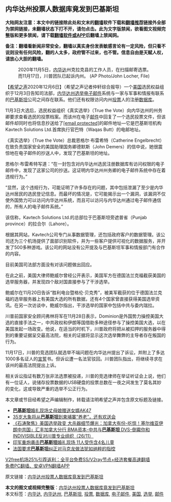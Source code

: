  <h2>内华达州投票人数据库竟发到巴基斯坦</h2> <p class="notice"><b>大陆网友注意：本文中的链接除此处和文末的<a href="https://github.com/bannedbook/fanqiang" >翻墙</a>软件下载和<a href="https://github.com/killgcd/justmysocks/blob/master/README.md">翻墙推荐</a>链接外全部为禁网链接，未翻墙状态下打不开，请勿点击。此为文字版禁闻，欲看图文视频完整版和更多禁闻，请下载<a href="https://github.com/bannedbook/fanqiang">翻墙软件或APP</a>后翻墙上禁闻网。</p><p>备注：翻墙看新闻非常安全，翻墙以真实身份发表敏感言论有一定风险，但只看不说则没有任何风险，翻的人太多，政府管不过来，也不管。信息自由是天赋人权，请放心大胆的翻墙。</b></p>  <div class="entry"> <figure><figcaption>2020年11月5日，<a href="https://www.bannedbook.org/bnews/tag/%E5%86%85%E5%8D%8E%E8%BE%BE/" class="st_tag internal_tag" rel="tag" title="标签 内华达 下的日志">内华达</a>州克拉克县的工作人员，在扫描邮寄选票。而11月17日，川普团队已起诉内州。 (AP Photo/John Locher, File)</figcaption></figure> <p>【<span class='wp_keywordlink_affiliate'><a href="https://www.soundofhope.org" title="希望之声" target="_blank">希望之声</a></span>2020年12月6日】（希望之声记者仲轩综合报导）一个<a href="https://www.bannedbook.org/bnews/tag/%e7%be%8e%e5%9b%bd/" class="st_tag internal_tag" rel="tag" title="标签 美国 下的日志">美国</a>选民权益组织于12月3日告知司法部，<a href="https://www.bannedbook.org/bnews/tag/%E5%86%85%E5%8D%8E%E8%BE%BE%E5%B7%9E/" class="st_tag internal_tag" rel="tag" title="标签 内华达州 下的日志">内华达州</a><a href="https://www.bannedbook.org/bnews/tag/%e9%80%89%e4%b8%be/" class="st_tag internal_tag" rel="tag" title="标签 选举 下的日志">选举</a><a href="https://www.bannedbook.org/bnews/tag/%E7%94%B5%E5%AD%90%E9%82%AE%E4%BB%B6/" class="st_tag internal_tag" rel="tag" title="标签 电子邮件 下的日志">电子邮件</a>系统与一家与军事和情报有联系的<a href="https://www.bannedbook.org/bnews/tag/%e5%b7%b4%e5%9f%ba%e6%96%af%e5%9d%a6/" class="st_tag internal_tag" rel="tag" title="标签 巴基斯坦 下的日志">巴基斯坦</a>公司之间存在联系。他们还有权限访问内州<a href="https://www.bannedbook.org/bnews/tag/%E6%8A%95%E7%A5%A8/" class="st_tag internal_tag" rel="tag" title="标签 投票 下的日志">投票</a>人的注册<a href="https://www.bannedbook.org/bnews/tag/%E6%95%B0%E6%8D%AE%E5%BA%93/" class="st_tag internal_tag" rel="tag" title="标签 数据库 下的日志">数据库</a>。</p> <p>11月3日大选后，选民权益组织《真实选举》（True the Vote）向内华达州的州务卿要求查看选民的投票档案。而该州在电子<a href="https://www.bannedbook.org/bnews/tag/%E9%82%AE%E4%BB%B6/" class="st_tag internal_tag" rel="tag" title="标签 邮件 下的日志">邮件</a>中回复了一个选民投票文件，但该邮件却同时也将信息抄送给了<a href="/cdn-cgi/l/email-protection#c7b0a6b6a6b487aca6b1b3a2a4afe9a9a2b3">[email&#160;protected]</a>的邮件地址—它是巴基斯坦机构Kavtech Solutions Ltd.首席执行官巴特（Waqas Butt）的电邮地址。</p> <p>《真实选举》（True the Vote）总裁恩格尔·布雷希特（Catherine Engelbrecht）在致负责国家安全的美国助理国务卿德默斯（John Demers）的信中说，她很震惊地在电子邮件的抄送人中，发现了巴基斯坦的地址。</p>  <p>恩格尔·布雷希特写道：“在一封包含对内华达州选民注册数据库有访问权限的电子邮件中，发现了这家公司的抄送。这证明内华达州州务卿的电子邮件系统中存在着违规行为。”</p> <p>“显然，这个违规行为，可能证明了许多存在的问题，其中包括泄漏了至少是内华达州居民的选民登记信息。而最坏的情况是，它可能揭示出一个漏洞，该漏洞不仅使外国势力可以访问内华达州系统，而且可以访问与内华达州通过电子邮件通信的，所有人的电子邮件系统。”</p> <p>该信称，Kavtech Solutions Ltd.的总部位于巴基斯坦旁遮普省（Punjab province）的拉合尔（Lahore）。</p>  <p>根据其网站，Kavtech公司专门从事数据管理，还包括政府客户的数据管理。该公司还为三个机场提供了面部识别软件，并为一些客户提供可视化的数据服务，并开发了500多种游戏。该公司的网站没有公开提及与巴基斯坦军事和情报部门有合作的内容。</p> <p>目前美国司法部方面没有对该问题做出回应。</p> <p>在此之前，美国大律师鲍威尔曾经公开表示，美国军方在德国法兰克福截获美国的选举服务器，并发现四个敌对国直接参与了干涉选举。</p>  <p>鲍威尔在11月20日告诉“胜利电台暨格伦‧贝克秀”，被美军截获的位于德国法兰克福的选举服务器上有美国大选的所有数据，还有4个国家曾直接获得美国选举资讯。在另一次访谈中，鲍威尔指出，干涉选举的国家中包括中共与委内瑞拉。</p> <p>川普前国家安全顾问弗林将军在11月28日表示，Dominion是外国势力操控美国大选的直接手法之一，中共政权和伊朗等国借助多种途径参与了操控美国大选，以在美国发起一场政变。他说，在适当的时机下，川普政府将把从被扣押的服务器中得到的重要证据呈交最高法院，相关的证据将显示这次选举舞弊的主导者存在叛国的行为。</p> <p>11月17日，川普的竞选团队就选举不端问题在内华达州提出了诉讼，并附上了多达1000多名证人的<span class='wp_keywordlink'><a href="https://www.bannedbook.org/forum5/topic17.html" title="宣誓与预言" target="_blank">宣誓</a></span>书。但诉讼遭一名法官驳回。川普团队指出，将继续寻求在该州的最高法院提出上诉。</p>  <p>相关诉讼指证有数万张非法选票被投递，川普的竞选律师在举证听证会上说，他们有一位证人，说储存投票数据的USB硬盘的投票总数在一夜之间发生了莫名其妙的变化，这或导致严重的选举不公正行为。</p> <p>本文章或节目经希望之声编辑制作，转载请注明希望之声并包含原文标题及链接。</p> <ul class='op-related-articles' title='相关阅读'> <li><a href='https://www.bannedbook.org/bnews/baitai/20201127/1438007.html' target='_blank'><b>巴基斯坦</b>婚礼现场丈母娘赠送女婿AK47</a></li> <li><a href='https://www.bannedbook.org/bnews/baitai/20201127/1437996.html' target='_blank'>35岁大象将从<b>巴基斯坦</b>到柬埔寨“养老”，还有欢送会</a></li> <li><a href='https://www.bannedbook.org/bnews/bannedvideo/20201127/1437770.html' target='_blank'>《石涛聚焦》美国选举政变 大杀器细节爆光：加拿大有份-吃惊！塞尔维亚伊朗中共国」汇丰加拿大分行 BMA资本-中共与<b>巴基斯坦</b> DVS-倒霉你和INDIVISIBLE反对川普专业组织（26/11）</a></li> <li><a href='https://www.bannedbook.org/bnews/baitai/20201123/1435614.html' target='_blank'>印军重炮袭击<b>巴基斯坦</b>婚礼现场 11人受伤含4名儿童</a></li> <li><a href='https://www.bannedbook.org/bnews/worldnews/20201123/1435316.html' target='_blank'>法国要求<b>巴基斯坦</b>纠正对马克龙做法犹如纳粹的指控</a></li> </ul> <p class="texttj"> <a href="https://github.com/bannedbook/fanqiang/wiki/V2ray%E6%9C%BA%E5%9C%BA" target="_blank">V2free机场25%引荐返利：全平台免费SS/V2ray节点+经济套餐高速翻墙</a><br/> <a href="https://github.com/bannedbook/fanqiang/wiki/%E7%A6%81%E9%97%BB%E7%BD%91%E5%AE%89%E5%8D%93%E7%BF%BB%E5%A2%99%E6%96%B0%E9%97%BBAPP" target="_blank">免费PC翻墙、安卓VPN翻墙APP</a></p><p>原文链接：<a class="src_link"  href="https://www.soundofhope.org/post/450931" target="_blank">内华达州投票人数据库竟发到巴基斯坦</a></p><a name='sharetosocial'></a>       <div><b>本文的图文或视频完整版</b>：<a href='https://www.bannedbook.org/bnews/comments/20201207/1443271.html'>内华达州投票人数据库竟发到巴基斯坦</a></div>  </div><!--END ENTRY--> <div class="postfooter"> <div>本文标签：<a href="https://www.bannedbook.org/bnews/tag/%E5%86%85%E5%8D%8E%E8%BE%BE/" rel="tag">内华达</a>, <a href="https://www.bannedbook.org/bnews/tag/%E5%86%85%E5%8D%8E%E8%BE%BE%E5%B7%9E/" rel="tag">内华达州</a>, <a href="https://www.bannedbook.org/bnews/tag/%e5%b7%b4%e5%9f%ba%e6%96%af%e5%9d%a6/" rel="tag">巴基斯坦</a>, <a href="https://www.bannedbook.org/bnews/tag/%E6%8A%95%E7%A5%A8/" rel="tag">投票</a>, <a href="https://www.bannedbook.org/bnews/tag/%E6%95%B0%E6%8D%AE%E5%BA%93/" rel="tag">数据库</a>, <a href="https://www.bannedbook.org/bnews/tag/%E7%94%B5%E5%AD%90%E9%82%AE%E4%BB%B6/" rel="tag">电子邮件</a>, <a href="https://www.bannedbook.org/bnews/tag/%e7%be%8e%e5%9b%bd/" rel="tag">美国</a>, <a href="https://www.bannedbook.org/bnews/tag/%e9%80%89%e4%b8%be/" rel="tag">选举</a>, <a href="https://www.bannedbook.org/bnews/tag/%E9%82%AE%E4%BB%B6/" rel="tag">邮件</a></div>  </div><!--END POSTFOOTER--> 